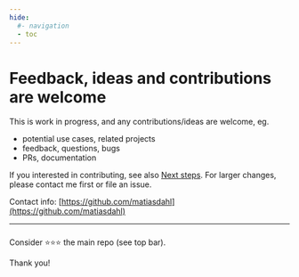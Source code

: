 ```yaml
---
hide:
  #- navigation
  - toc
---
```

# Feedback, ideas and contributions are welcome

This is work in progress, and any contributions/ideas are welcome, eg.

- potential use cases, related projects
- feedback, questions, bugs
- PRs, documentation

If you interested in contributing, see also [Next steps](/next-steps).
For larger changes, please contact me first or file an issue.

Contact info: [https://github.com/matiasdahl](https://github.com/matiasdahl)

---

###

Consider :star::star::star: the main repo (see top bar).

Thank you!
